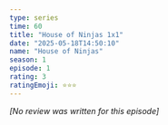 ```yaml
---
type: series
time: 60
title: "House of Ninjas 1x1"
date: "2025-05-18T14:50:10"
name: "House of Ninjas"
season: 1
episode: 1
rating: 3
ratingEmoji: ⭐️⭐️⭐️
---
```


*[No review was written for this episode]*
